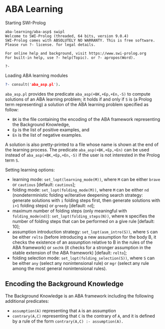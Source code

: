 # ABA Learning

Starting SWI-Prolog

```
aba-learning/aba-asp$ swipl
Welcome to SWI-Prolog (threaded, 64 bits, version 9.0.4)
SWI-Prolog comes with ABSOLUTELY NO WARRANTY. This is free software.
Please run ?- license. for legal details.

For online help and background, visit https://www.swi-prolog.org
For built-in help, use ?- help(Topic). or ?- apropos(Word).

?- 
````

Loading ABA learning modules

```prolog
?- consult('aba_asp.pl').
```

`aba_asp.pl` provides the predicate `aba_asp(+BK,+Ep,+En,-S)` to compute solutions of an ABA learning problem; 
it holds if and only if `S` is (a Prolog term representing) a solution of the ABA learning problem specified as follow:
* `BK` is the file containing the encoding of the ABA framework representing the Background Knowledge,
* `Ep` is the list of positive examples, and
* `En` is the list of negative examples.

A solution is also pretty-printed to a file whose name is shown at the end of the learning process.
The predicate `aba_asp(+BK,+Ep,+En)` can be used instead of `aba_asp(+BK,+Ep,+En,-S)` if the user is not interested in the Prolog term `S`. 

Setting learning options:
* learning mode: `set_lopt(learning_mode(M))`, where `M` can be either `brave` or `cautious` [default: `cautious`];
* folding mode: `set_lopt(folding_mode(M))`, where `M` can be either `nd` (nondeterministic folding w/iterative deepening search strategy: generate solutions with `i` folding steps first, then generate solutions with `i+1` folding steps) or `greedy` [default: `nd`];
* maximum number of folding steps (only meaningful with `folding_mode(nd)`): `set_lopt(folding_steps(N))`, where `N` specifies the number of folding steps that can be performed on a give rule [default: 10];
* assumption introduction strategy: `set_lopt(asm_intro(S))`, where `S` can be either `relto` (before introducing a new assumption for the body B, it checks the existence of an assunption relative to B in the rules of the ABA framework) or `sechk` (it checks for a stronger assumption in the stable extension of the ABA framework) [default: `relto`];
* folding selection mode: `set_lopt(folding_selection(S))`, where `S` can be either `any` (select any nonintensional rule) or `mgr` (select any rule among the most general nonintensional rules).

## Encoding the Background Knowledge

The Background Knowledge is an ABA framework including the following additional predicates:

* `assumption(A)` representing that `A` is an assumption
* `contrary(A,C)` representing that `C` is the contrary of `A`, and it is defined by a rule of the form 
`contrary(A,C) :- assumption(A).` 